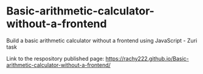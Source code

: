 # Basic-arithmetic-calculator-without-a-frontend
Build a basic arithmetic calculator without a frontend using JavaScript - Zuri task

Link to the respository published page: https://rachy222.github.io/Basic-arithmetic-calculator-without-a-frontend/
